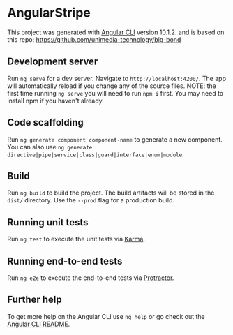 # AngularStripe

This project was generated with [Angular CLI](https://github.com/angular/angular-cli) version 10.1.2.
and is based on this repo: https://github.com/unimedia-technology/big-bond
## Development server

Run `ng serve` for a dev server. Navigate to `http://localhost:4200/`. The app will automatically reload if you change any of the source files.
NOTE: the first time running `ng serve` you will need to run `npm i` first. You may need to install npm if you haven't already.
## Code scaffolding

Run `ng generate component component-name` to generate a new component. You can also use `ng generate directive|pipe|service|class|guard|interface|enum|module`.

## Build

Run `ng build` to build the project. The build artifacts will be stored in the `dist/` directory. Use the `--prod` flag for a production build.

## Running unit tests

Run `ng test` to execute the unit tests via [Karma](https://karma-runner.github.io).

## Running end-to-end tests

Run `ng e2e` to execute the end-to-end tests via [Protractor](http://www.protractortest.org/).

## Further help

To get more help on the Angular CLI use `ng help` or go check out the [Angular CLI README](https://github.com/angular/angular-cli/blob/master/README.md).
